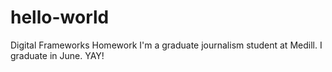 # hello-world
Digital Frameworks Homework
I'm a graduate journalism student at Medill. I graduate in June. YAY!
